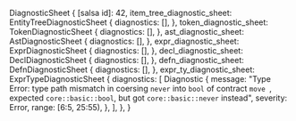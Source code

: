 DiagnosticSheet {
    [salsa id]: 42,
    item_tree_diagnostic_sheet: EntityTreeDiagnosticSheet {
        diagnostics: [],
    },
    token_diagnostic_sheet: TokenDiagnosticSheet {
        diagnostics: [],
    },
    ast_diagnostic_sheet: AstDiagnosticSheet {
        diagnostics: [],
    },
    expr_diagnostic_sheet: ExprDiagnosticSheet {
        diagnostics: [],
    },
    decl_diagnostic_sheet: DeclDiagnosticSheet {
        diagnostics: [],
    },
    defn_diagnostic_sheet: DefnDiagnosticSheet {
        diagnostics: [],
    },
    expr_ty_diagnostic_sheet: ExprTypeDiagnosticSheet {
        diagnostics: [
            Diagnostic {
                message: "Type Error: type path mismatch in coersing `never` into `bool` of contract `move `, expected `core::basic::bool`, but got `core::basic::never` instead",
                severity: Error,
                range: [6:5, 25:55),
            },
        ],
    },
}